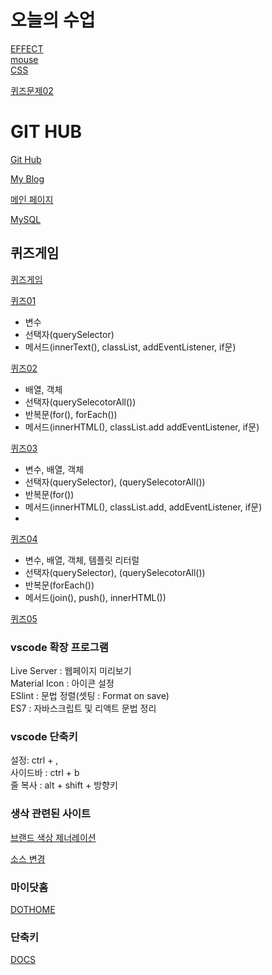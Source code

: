 # 오늘의 수업   
[EFFECT](https://seodaewon1.github.io/class2024/effect/index.html)   
[mouse](https://seodaewon1.github.io/class2024/effect/mouse.html)   
[CSS](https://seodaewon1.github.io/class2024/css/index.html)   

[퀴즈문제02](https://seodaewon1.github.io/class2024/quiz/c-quiz02.html)

# GIT HUB   
[Git Hub](https://github.com/seodaewon1/seodaewon1)   

[My Blog](https://seodaewon1.github.io/)

[메인 페이지](https://seodaewon1.github.io/class2024/)     

[MySQL](https://seodaewon1.github.io/class2024/mysql/index.html)  

## 퀴즈게임   
[퀴즈게임](https://seodaewon1.github.io/class2024/quiz/index.html)   

[퀴즈01](https://seodaewon1.github.io/class2024/quiz/quiz01.html)   
- 변수   
- 선택자(querySelector)   
- 메서드(innerText(), classList, addEventListener, if문)   

[퀴즈02](https://seodaewon1.github.io/class2024/quiz/quiz01.html)   
- 배열, 객체   
- 선택자(querySelecotorAll())   
- 반복문(for(), forEach())   
- 메서드(innerHTML(), classList.add addEventListener, if문)   

[퀴즈03](https://seodaewon1.github.io/class2024/quiz/quiz03.html)   
- 변수, 배열, 객체   
- 선택자(querySelector), (querySelecotorAll())   
- 반복문(for())   
- 메서드(innerHTML(), classList.add, addEventListener, if문)   
-  
[퀴즈04](https://seodaewon1.github.io/class2024/quiz/quiz04.html)   
- 변수, 배열, 객체, 템플릿 리터럴
- 선택자(querySelector), (querySelecotorAll())   
- 반복문(forEach())   
- 메서드(join(), push(), innerHTML())   
  
[퀴즈05](https://seodaewon1.github.io/class2024/quiz/quiz05.html)   

### vscode 확장 프로그램   
Live Server : 웹페이지 미리보기   
Material Icon : 아이콘 설정   
ESlint : 문법 정렬(셋팅 : Format on save)   
ES7 : 자바스크립트 및 리액트 문법 정리   

### vscode 단축키   
설정: ctrl + ,   
사이드바 : ctrl + b   
줄 복사 : alt + shift + 방향키

### 생삭 관련된 사이트
[브랜드 색상 제너레이션](https://huemint.com/brand-intersection/)   

[소스 변경](https://www.sassmeister.com/)   

### 마이닷홈
[DOTHOME](eodnjs1019.dothome.co.kr)

### 단축키
[DOCS](https://docs.emmet.io/cheat-sheet/)